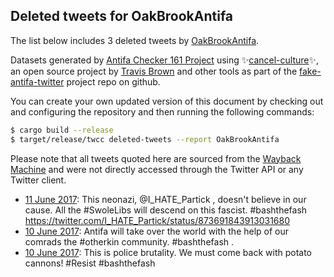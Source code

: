## Deleted tweets for OakBrookAntifa

The list below includes 3 deleted tweets by
[OakBrookAntifa](https://twitter.com/OakBrookAntifa).



Datasets generated by [Antifa Checker 161 Project](https://twitter.com/antifacheck161) using ✨[cancel-culture](https://github.com/travisbrown/cancel-culture)✨, an open source project by 
[Travis Brown](https://twitter.com/travisbrown) and other tools as part of the 
[fake-antifa-twitter](https://github.com/antifacheck161/fake-antifa-twitter) project repo on github.

You can create your own updated version of this document by checking out and configuring the
repository and then running the following commands:

```bash
$ cargo build --release
$ target/release/twcc deleted-tweets --report OakBrookAntifa
```

Please note that all tweets quoted here are sourced from the
[Wayback Machine](https://web.archive.org) and were not directly accessed through the Twitter API or
any Twitter client.

* [11 June 2017](https://web.archive.org/web/20190424032021/https://twitter.com/OakBrookAntifa/status/873706111672758272): This neonazi, @I_HATE_Partick , doesn't believe in our cause. All the  #SwoleLibs  will descend on this fascist.  #bashthefash  https://twitter.com/I_HATE_Partick/status/873691843913031680 <!--873706111672758272-->
* [10 June 2017](https://web.archive.org/web/20190424032022/https://twitter.com/OakBrookAntifa/status/873681277966327809): Antifa will take over the world with the help of our comrads the  #otherkin  community.  #bashthefash . <!--873681277966327809-->
* [10 June 2017](https://web.archive.org/web/20190424032021/https://twitter.com/OakBrookAntifa/status/873672860799291392): This is police brutality. We must come back with potato cannons!  #Resist   #bashthefash <!--873672860799291392-->
